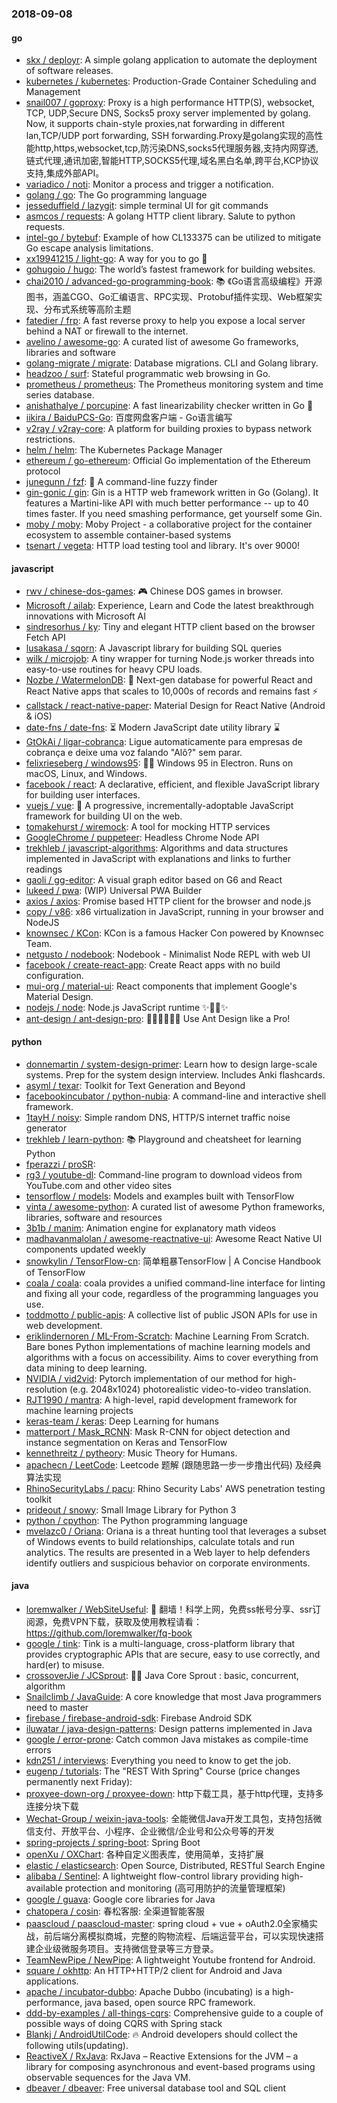 ### 2018-09-08

#### go
* [skx / deployr](https://github.com/skx/deployr): A simple golang application to automate the deployment of software releases.
* [kubernetes / kubernetes](https://github.com/kubernetes/kubernetes): Production-Grade Container Scheduling and Management
* [snail007 / goproxy](https://github.com/snail007/goproxy): Proxy is a high performance HTTP(S), websocket, TCP, UDP,Secure DNS, Socks5 proxy server implemented by golang. Now, it supports chain-style proxies,nat forwarding in different lan,TCP/UDP port forwarding, SSH forwarding.Proxy是golang实现的高性能http,https,websocket,tcp,防污染DNS,socks5代理服务器,支持内网穿透,链式代理,通讯加密,智能HTTP,SOCKS5代理,域名黑白名单,跨平台,KCP协议支持,集成外部API。
* [variadico / noti](https://github.com/variadico/noti): Monitor a process and trigger a notification.
* [golang / go](https://github.com/golang/go): The Go programming language
* [jesseduffield / lazygit](https://github.com/jesseduffield/lazygit): simple terminal UI for git commands
* [asmcos / requests](https://github.com/asmcos/requests): A golang HTTP client library. Salute to python requests.
* [intel-go / bytebuf](https://github.com/intel-go/bytebuf): Example of how CL133375 can be utilized to mitigate Go escape analysis limitations.
* [xx19941215 / light-go](https://github.com/xx19941215/light-go): A way for you to go 🍭
* [gohugoio / hugo](https://github.com/gohugoio/hugo): The world’s fastest framework for building websites.
* [chai2010 / advanced-go-programming-book](https://github.com/chai2010/advanced-go-programming-book): 📚 《Go语言高级编程》开源图书，涵盖CGO、Go汇编语言、RPC实现、Protobuf插件实现、Web框架实现、分布式系统等高阶主题
* [fatedier / frp](https://github.com/fatedier/frp): A fast reverse proxy to help you expose a local server behind a NAT or firewall to the internet.
* [avelino / awesome-go](https://github.com/avelino/awesome-go): A curated list of awesome Go frameworks, libraries and software
* [golang-migrate / migrate](https://github.com/golang-migrate/migrate): Database migrations. CLI and Golang library.
* [headzoo / surf](https://github.com/headzoo/surf): Stateful programmatic web browsing in Go.
* [prometheus / prometheus](https://github.com/prometheus/prometheus): The Prometheus monitoring system and time series database.
* [anishathalye / porcupine](https://github.com/anishathalye/porcupine): A fast linearizability checker written in Go 🔎
* [iikira / BaiduPCS-Go](https://github.com/iikira/BaiduPCS-Go): 百度网盘客户端 - Go语言编写
* [v2ray / v2ray-core](https://github.com/v2ray/v2ray-core): A platform for building proxies to bypass network restrictions.
* [helm / helm](https://github.com/helm/helm): The Kubernetes Package Manager
* [ethereum / go-ethereum](https://github.com/ethereum/go-ethereum): Official Go implementation of the Ethereum protocol
* [junegunn / fzf](https://github.com/junegunn/fzf): 🌸 A command-line fuzzy finder
* [gin-gonic / gin](https://github.com/gin-gonic/gin): Gin is a HTTP web framework written in Go (Golang). It features a Martini-like API with much better performance -- up to 40 times faster. If you need smashing performance, get yourself some Gin.
* [moby / moby](https://github.com/moby/moby): Moby Project - a collaborative project for the container ecosystem to assemble container-based systems
* [tsenart / vegeta](https://github.com/tsenart/vegeta): HTTP load testing tool and library. It's over 9000!

#### javascript
* [rwv / chinese-dos-games](https://github.com/rwv/chinese-dos-games): 🎮 Chinese DOS games in browser.
* [Microsoft / ailab](https://github.com/Microsoft/ailab): Experience, Learn and Code the latest breakthrough innovations with Microsoft AI
* [sindresorhus / ky](https://github.com/sindresorhus/ky): Tiny and elegant HTTP client based on the browser Fetch API
* [lusakasa / sqorn](https://github.com/lusakasa/sqorn): A Javascript library for building SQL queries
* [wilk / microjob](https://github.com/wilk/microjob): A tiny wrapper for turning Node.js worker threads into easy-to-use routines for heavy CPU loads.
* [Nozbe / WatermelonDB](https://github.com/Nozbe/WatermelonDB): 🍉 Next-gen database for powerful React and React Native apps that scales to 10,000s of records and remains fast ⚡️
* [callstack / react-native-paper](https://github.com/callstack/react-native-paper): Material Design for React Native (Android & iOS)
* [date-fns / date-fns](https://github.com/date-fns/date-fns): ⏳ Modern JavaScript date utility library ⌛️
* [GtOkAi / ligar-cobranca](https://github.com/GtOkAi/ligar-cobranca): Ligue automaticamente para empresas de cobrança e deixe uma voz falando "Alô?" sem parar.
* [felixrieseberg / windows95](https://github.com/felixrieseberg/windows95): 💩🚀 Windows 95 in Electron. Runs on macOS, Linux, and Windows.
* [facebook / react](https://github.com/facebook/react): A declarative, efficient, and flexible JavaScript library for building user interfaces.
* [vuejs / vue](https://github.com/vuejs/vue): 🖖 A progressive, incrementally-adoptable JavaScript framework for building UI on the web.
* [tomakehurst / wiremock](https://github.com/tomakehurst/wiremock): A tool for mocking HTTP services
* [GoogleChrome / puppeteer](https://github.com/GoogleChrome/puppeteer): Headless Chrome Node API
* [trekhleb / javascript-algorithms](https://github.com/trekhleb/javascript-algorithms): Algorithms and data structures implemented in JavaScript with explanations and links to further readings
* [gaoli / gg-editor](https://github.com/gaoli/gg-editor): A visual graph editor based on G6 and React
* [lukeed / pwa](https://github.com/lukeed/pwa): (WIP) Universal PWA Builder
* [axios / axios](https://github.com/axios/axios): Promise based HTTP client for the browser and node.js
* [copy / v86](https://github.com/copy/v86): x86 virtualization in JavaScript, running in your browser and NodeJS
* [knownsec / KCon](https://github.com/knownsec/KCon): KCon is a famous Hacker Con powered by Knownsec Team.
* [netgusto / nodebook](https://github.com/netgusto/nodebook): Nodebook - Minimalist Node REPL with web UI
* [facebook / create-react-app](https://github.com/facebook/create-react-app): Create React apps with no build configuration.
* [mui-org / material-ui](https://github.com/mui-org/material-ui): React components that implement Google's Material Design.
* [nodejs / node](https://github.com/nodejs/node): Node.js JavaScript runtime ✨🐢🚀✨
* [ant-design / ant-design-pro](https://github.com/ant-design/ant-design-pro): 👨🏻‍💻👩🏻‍💻 Use Ant Design like a Pro!

#### python
* [donnemartin / system-design-primer](https://github.com/donnemartin/system-design-primer): Learn how to design large-scale systems. Prep for the system design interview. Includes Anki flashcards.
* [asyml / texar](https://github.com/asyml/texar): Toolkit for Text Generation and Beyond
* [facebookincubator / python-nubia](https://github.com/facebookincubator/python-nubia): A command-line and interactive shell framework.
* [1tayH / noisy](https://github.com/1tayH/noisy): Simple random DNS, HTTP/S internet traffic noise generator
* [trekhleb / learn-python](https://github.com/trekhleb/learn-python): 📚 Playground and cheatsheet for learning Python
* [fperazzi / proSR](https://github.com/fperazzi/proSR): 
* [rg3 / youtube-dl](https://github.com/rg3/youtube-dl): Command-line program to download videos from YouTube.com and other video sites
* [tensorflow / models](https://github.com/tensorflow/models): Models and examples built with TensorFlow
* [vinta / awesome-python](https://github.com/vinta/awesome-python): A curated list of awesome Python frameworks, libraries, software and resources
* [3b1b / manim](https://github.com/3b1b/manim): Animation engine for explanatory math videos
* [madhavanmalolan / awesome-reactnative-ui](https://github.com/madhavanmalolan/awesome-reactnative-ui): Awesome React Native UI components updated weekly
* [snowkylin / TensorFlow-cn](https://github.com/snowkylin/TensorFlow-cn): 简单粗暴TensorFlow | A Concise Handbook of TensorFlow
* [coala / coala](https://github.com/coala/coala): coala provides a unified command-line interface for linting and fixing all your code, regardless of the programming languages you use.
* [toddmotto / public-apis](https://github.com/toddmotto/public-apis): A collective list of public JSON APIs for use in web development.
* [eriklindernoren / ML-From-Scratch](https://github.com/eriklindernoren/ML-From-Scratch): Machine Learning From Scratch. Bare bones Python implementations of machine learning models and algorithms with a focus on accessibility. Aims to cover everything from data mining to deep learning.
* [NVIDIA / vid2vid](https://github.com/NVIDIA/vid2vid): Pytorch implementation of our method for high-resolution (e.g. 2048x1024) photorealistic video-to-video translation.
* [RJT1990 / mantra](https://github.com/RJT1990/mantra): A high-level, rapid development framework for machine learning projects
* [keras-team / keras](https://github.com/keras-team/keras): Deep Learning for humans
* [matterport / Mask_RCNN](https://github.com/matterport/Mask_RCNN): Mask R-CNN for object detection and instance segmentation on Keras and TensorFlow
* [kennethreitz / pytheory](https://github.com/kennethreitz/pytheory): Music Theory for Humans.
* [apachecn / LeetCode](https://github.com/apachecn/LeetCode): Leetcode 题解 (跟随思路一步一步撸出代码) 及经典算法实现
* [RhinoSecurityLabs / pacu](https://github.com/RhinoSecurityLabs/pacu): Rhino Security Labs' AWS penetration testing toolkit
* [prideout / snowy](https://github.com/prideout/snowy): Small Image Library for Python 3
* [python / cpython](https://github.com/python/cpython): The Python programming language
* [mvelazc0 / Oriana](https://github.com/mvelazc0/Oriana): Oriana is a threat hunting tool that leverages a subset of Windows events to build relationships, calculate totals and run analytics. The results are presented in a Web layer to help defenders identify outliers and suspicious behavior on corporate environments.

#### java
* [loremwalker / WebSiteUseful](https://github.com/loremwalker/WebSiteUseful): 🍅 翻墙！科学上网，免费ss帐号分享、ssr订阅源，免费VPN下载，获取及使用教程请看：https://github.com/loremwalker/fq-book
* [google / tink](https://github.com/google/tink): Tink is a multi-language, cross-platform library that provides cryptographic APIs that are secure, easy to use correctly, and hard(er) to misuse.
* [crossoverJie / JCSprout](https://github.com/crossoverJie/JCSprout): 👨‍🎓 Java Core Sprout : basic, concurrent, algorithm
* [Snailclimb / JavaGuide](https://github.com/Snailclimb/JavaGuide): A core knowledge that most Java programmers need to master
* [firebase / firebase-android-sdk](https://github.com/firebase/firebase-android-sdk): Firebase Android SDK
* [iluwatar / java-design-patterns](https://github.com/iluwatar/java-design-patterns): Design patterns implemented in Java
* [google / error-prone](https://github.com/google/error-prone): Catch common Java mistakes as compile-time errors
* [kdn251 / interviews](https://github.com/kdn251/interviews): Everything you need to know to get the job.
* [eugenp / tutorials](https://github.com/eugenp/tutorials): The "REST With Spring" Course (price changes permanently next Friday):
* [proxyee-down-org / proxyee-down](https://github.com/proxyee-down-org/proxyee-down): http下载工具，基于http代理，支持多连接分块下载
* [Wechat-Group / weixin-java-tools](https://github.com/Wechat-Group/weixin-java-tools): 全能微信Java开发工具包，支持包括微信支付、开放平台、小程序、企业微信/企业号和公众号等的开发
* [spring-projects / spring-boot](https://github.com/spring-projects/spring-boot): Spring Boot
* [openXu / OXChart](https://github.com/openXu/OXChart): 各种自定义图表库，使用简单，支持扩展
* [elastic / elasticsearch](https://github.com/elastic/elasticsearch): Open Source, Distributed, RESTful Search Engine
* [alibaba / Sentinel](https://github.com/alibaba/Sentinel): A lightweight flow-control library providing high-available protection and monitoring (高可用防护的流量管理框架)
* [google / guava](https://github.com/google/guava): Google core libraries for Java
* [chatopera / cosin](https://github.com/chatopera/cosin): 春松客服: 全渠道智能客服
* [paascloud / paascloud-master](https://github.com/paascloud/paascloud-master): spring cloud + vue + oAuth2.0全家桶实战，前后端分离模拟商城，完整的购物流程、后端运营平台，可以实现快速搭建企业级微服务项目。支持微信登录等三方登录。
* [TeamNewPipe / NewPipe](https://github.com/TeamNewPipe/NewPipe): A lightweight Youtube frontend for Android.
* [square / okhttp](https://github.com/square/okhttp): An HTTP+HTTP/2 client for Android and Java applications.
* [apache / incubator-dubbo](https://github.com/apache/incubator-dubbo): Apache Dubbo (incubating) is a high-performance, java based, open source RPC framework.
* [ddd-by-examples / all-things-cqrs](https://github.com/ddd-by-examples/all-things-cqrs): Comprehensive guide to a couple of possible ways of doing CQRS with Spring stack
* [Blankj / AndroidUtilCode](https://github.com/Blankj/AndroidUtilCode): 🔥 Android developers should collect the following utils(updating).
* [ReactiveX / RxJava](https://github.com/ReactiveX/RxJava): RxJava – Reactive Extensions for the JVM – a library for composing asynchronous and event-based programs using observable sequences for the Java VM.
* [dbeaver / dbeaver](https://github.com/dbeaver/dbeaver): Free universal database tool and SQL client
